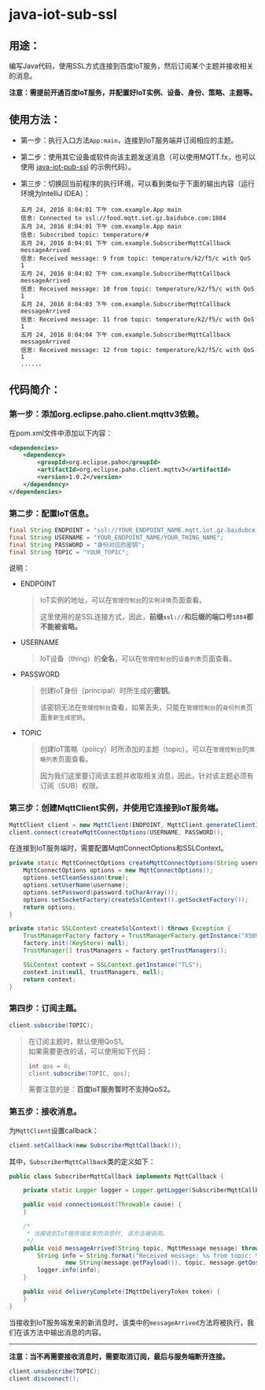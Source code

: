 # java-iot-sub-ssl

## 用途：

编写Java代码，使用SSL方式连接到百度IoT服务，然后订阅某个主题并接收相关的消息。

**注意：需提前开通百度IoT服务，并配置好IoT实例、设备、身份、策略、主题等。**

## 使用方法：

* 第一步：执行入口方法`App:main`，连接到IoT服务端并订阅相应的主题。
* 第二步：使用其它设备或软件向该主题发送消息（可以使用MQTT.fx，也可以使用 [java-iot-pub-ssl](https://github.com/floodliu/bceSamples/tree/master/iotSamples/java-iot-pub-ssl) 的示例代码）。
* 第三步：切换回当前程序的执行环境，可以看到类似于下面的输出内容（运行环境为IntelliJ IDEA）：

    ```
    五月 24, 2016 8:04:01 下午 com.example.App main
    信息: Connected to ssl://food.mqtt.iot.gz.baidubce.com:1884
    五月 24, 2016 8:04:01 下午 com.example.App main
    信息: Subscribed topic: temperature/#
    五月 24, 2016 8:04:01 下午 com.example.SubscriberMqttCallback messageArrived
    信息: Received message: 9 from topic: temperature/k2/f5/c with QoS 1
    五月 24, 2016 8:04:02 下午 com.example.SubscriberMqttCallback messageArrived
    信息: Received message: 10 from topic: temperature/k2/f5/c with QoS 1
    五月 24, 2016 8:04:03 下午 com.example.SubscriberMqttCallback messageArrived
    信息: Received message: 11 from topic: temperature/k2/f5/c with QoS 1
    五月 24, 2016 8:04:04 下午 com.example.SubscriberMqttCallback messageArrived
    信息: Received message: 12 from topic: temperature/k2/f5/c with QoS 1
    ......
    ```

## 代码简介：

### 第一步：添加org.eclipse.paho.client.mqttv3依赖。

在pom.xml文件中添加以下内容：

```xml
<dependencies>
    <dependency>
        <groupId>org.eclipse.paho</groupId>
        <artifactId>org.eclipse.paho.client.mqttv3</artifactId>
        <version>1.0.2</version>
    </dependency>
</dependencies>
```

### 第二步：配置IoT信息。

```java
final String ENDPOINT = "ssl://YOUR_ENDPOINT_NAME.mqtt.iot.gz.baidubce.com:1884";
final String USERNAME = "YOUR_ENDPOINT_NAME/YOUR_THING_NAME";
final String PASSWORD = "身份对应的密钥";
final String TOPIC = "YOUR_TOPIC";
```

说明：

* ENDPOINT

    > IoT实例的地址，可以在`管理控制台`的`实例详情`页面查看。
    >
    > 这里使用的是SSL连接方式，因此，**前缀`ssl://`和后缀的端口号`1884`都不能被省略。**

* USERNAME

    > IoT设备（thing）的**全名**，可以在`管理控制台`的`设备列表`页面查看。
    
* PASSWORD

    > 创建IoT身份（principal）时所生成的**密钥**。
    >
    > 该密钥无法在`管理控制台`查看，如果丢失，只能在`管理控制台`的`身份列表`页面`重新生成密钥`。

* TOPIC

    > 创建IoT策略（policy）时所添加的主题（topic）。可以在`管理控制台`的`策略列表`页面查看。
    >
    > 因为我们这里要订阅该主题并收取相关消息，因此，针对该主题必须有订阅（SUB）权限。

### 第三步：创建MqttClient实例，并使用它连接到IoT服务端。

```java
MqttClient client = new MqttClient(ENDPOINT, MqttClient.generateClientId());
client.connect(createMqttConnectOptions(USERNAME, PASSWORD));
```

在连接到IoT服务端时，需要配置MqttConnectOptions和SSLContext。

```java
private static MqttConnectOptions createMqttConnectOptions(String username, String password) throws Exception {
    MqttConnectOptions options = new MqttConnectOptions();
    options.setCleanSession(true);
    options.setUserName(username);
    options.setPassword(password.toCharArray());
    options.setSocketFactory(createSslContext().getSocketFactory());
    return options;
}
```

```java
private static SSLContext createSslContext() throws Exception {
    TrustManagerFactory factory = TrustManagerFactory.getInstance("X509");
    factory.init((KeyStore) null);
    TrustManager[] trustManagers = factory.getTrustManagers();

    SSLContext context = SSLContext.getInstance("TLS");
    context.init(null, trustManagers, null);
    return context;
}
```

### 第四步：订阅主题。

```java
client.subscribe(TOPIC);
```

> 在订阅主题时，默认使用QoS1。  
> 如果需要更改的话，可以使用如下代码：
> 
> ```java
> int qos = 0;
> client.subscribe(TOPIC, qos);
> ```
> 
> 需要注意的是：**百度IoT服务暂时不支持QoS2。**

### 第五步：接收消息。

为`MqttClient`设置callback：

```java
client.setCallback(new SubscriberMqttCallback());
```

其中，`SubscriberMqttCallback`类的定义如下：

```java
public class SubscriberMqttCallback implements MqttCallback {

    private static Logger logger = Logger.getLogger(SubscriberMqttCallback.class.getName());

    public void connectionLost(Throwable cause) {
    }

    /*
     * 当接收到IoT服务端发来的消息时, 该方法被调用。
     */
    public void messageArrived(String topic, MqttMessage message) throws Exception {
        String info = String.format("Received message: %s from topic: %s with QoS %d",
                new String(message.getPayload()), topic, message.getQos());
        logger.info(info);
    }

    public void deliveryComplete(IMqttDeliveryToken token) {
    }
}
```

当接收到IoT服务端发来的新消息时，该类中的`messageArrived`方法将被执行，我们在该方法中输出消息的内容。

---

**注意：当不再需要接收消息时，需要取消订阅，最后与服务端断开连接。**

```java
client.unsubscribe(TOPIC);
client.disconnect();
```